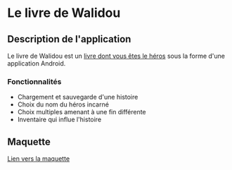 # Le livre de Walidou 

## Description de l'application

Le livre de Walidou est un [livre dont vous êtes le héros](https://fr.wikipedia.org/wiki/Un_livre_dont_vous_%C3%AAtes_le_h%C3%A9ros) sous la forme d'une application Android.

### Fonctionnalités
- Chargement et sauvegarde d'une histoire
- Choix du nom du héros incarné
- Choix multiples amenant à une fin différente
- Inventaire qui influe l'histoire

## Maquette
 [Lien vers la maquette](https://www.figma.com/file/1NebmQL2UvMmTIscu0DbeE/Projet-Android?node-id=0%3A1)
